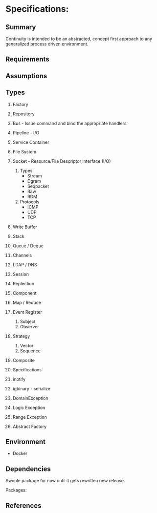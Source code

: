 # Specifications:

## Summary
Continuity is intended to be an abstracted, concept first approach to any generalized 
process driven environment.

## Requirements

## Assumptions

## Types
1. Factory
2. Repository
3. Bus - Issue command and bind the appropriate handlers
4. Pipeline - I/O
5. Service Container
6. File System
7. Socket - Resource/File Descriptor Interface (I/O)
    1. Types
        - Stream
        - Dgram
        - Seqpacket
        - Raw
        - RDM
    2. Protocols
        - ICMP
        - UDP
        - TCP 
       
8. Write Buffer
9. Stack
10. Queue / Deque
11. Channels
12. LDAP / DNS
13. Session
14. Replection
15. Component
16. Map / Reduce
17. Event Register
    1. Subject
    2. Observer
18. Strategy
    1. Vector
    2. Sequence
19. Composite
20. Specifications
21. inotify
22. igbinary - serialize
23. DomainException
24. Logic Exception
25. Range Exception
26. Abstract Factory


## Environment
* Docker

## Dependencies

Swoole package for now until it gets rewritten new release.

Packages:


## References



